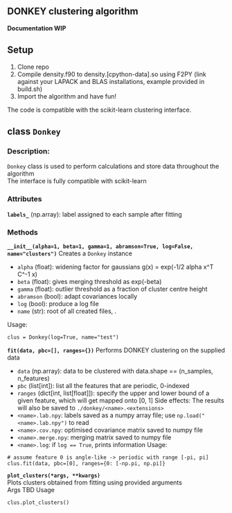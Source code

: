 DONKEY clustering algorithm
---------------------------

**Documentation WIP**

## Setup
1. Clone repo
2. Compile density.f90 to density.[cpython-data].so using F2PY
   (link against your LAPACK and BLAS installations, example provided in build.sh)
3. Import the algorithm and have fun!

The code is compatible with the scikit-learn clustering interface.

## class `Donkey`

### Description:
`Donkey` class is used to perform calculations and store data throughout the algorithm  
The interface is fully compatible with scikit-learn

### Attributes
**`labels_`**
(np.array): label assigned to each sample after fitting

### Methods

**`__init__(alpha=1, beta=1, gamma=1, abramson=True, log=False, name="clusters")`**
Creates a `Donkey` instance  
- `alpha` (float): widening factor for gaussians g(x) = exp(-1/2 alpha x^T C^-1 x)  
- `beta` (float): gives merging threshold as exp(-beta)  
- `gamma` (float): outlier threshold as a fraction of cluster centre height  
- `abramson` (bool): adapt covariances locally  
- `log` (bool): produce a log file  
- `name` (str): root of all created files, <name>.<extensions>

Usage:
```
clus = Donkey(log=True, name="test")
```

**`fit(data, pbc=[], ranges={})`**
Performs DONKEY clustering on the supplied data  
- `data` (np.array): data to be clustered with data.shape == (n_samples, n_features)
- `pbc` (list[int]): list all the features that are periodic, 0-indexed
- `ranges` (dict[int, list[float]]): specify the upper and lower bound of a given feature, which will get mapped onto [0, 1]
Side effects:
The results will also be saved to `./donkey/<name>.<extensions>`
- `<name>.lab.npy`: labels saved as a numpy array file; use `np.load("<name>.lab.npy")` to read
- `<name>.cov.npy`: optimised covariance matrix saved to numpy file
- `<name>.merge.npy`: merging matrix saved to numpy file
- `<name>.log`: if `log == True`, prints information
Usage:
```
# assume feature 0 is angle-like -> periodic with range [-pi, pi]
clus.fit(data, pbc=[0], ranges={0: [-np.pi, np.pi]}
```

**`plot_clusters(*args, **kwargs)`**  
Plots clusters obtained from fitting using provided arguments  
Args TBD
Usage
```
clus.plot_clusters()
```


